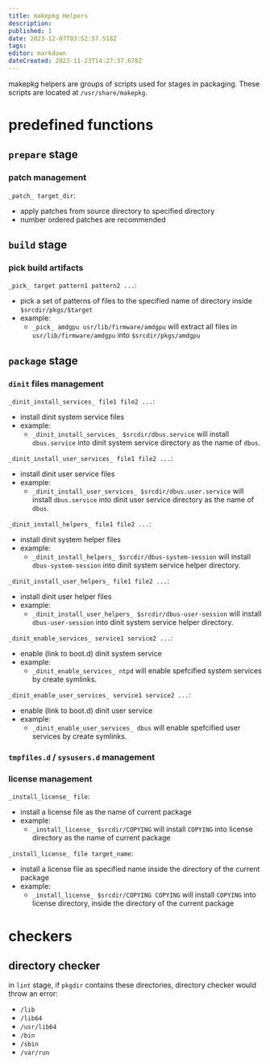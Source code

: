 ```yaml
---
title: makepkg Helpers
description: 
published: 1
date: 2023-12-07T03:52:57.518Z
tags: 
editor: markdown
dateCreated: 2023-11-23T14:27:37.678Z
---
```


makepkg helpers are groups of scripts used for stages in packaging. These scripts are located at `/usr/share/makepkg`.

# predefined functions

## `prepare` stage

### patch management

`_patch_ target_dir`:
- apply patches from source directory to specified directory
- number ordered patches are recommended

## `build` stage

### pick build artifacts

`_pick_ target pattern1 pattern2 ...`:
- pick a set of patterns of files to the specified name of directory inside `$srcdir/pkgs/$target`
- example: 
	- `_pick_ amdgpu usr/lib/firmware/amdgpu` will extract all files in `usr/lib/firmware/amdgpu` into `$srcdir/pkgs/amdgpu`

## `package` stage

### `dinit` files management

`_dinit_install_services_ file1 file2 ...`:
- install dinit system service files
- example:
  - `_dinit_install_services_ $srcdir/dbus.service` will install `dbus.service` into dinit system service directory as the name of `dbus`.

`_dinit_install_user_services_ file1 file2 ...`:
- install dinit user service files
- example:
  - `_dinit_install_user_services_ $srcdir/dbus.user.service` will install `dbus.service` into dinit user service directory as the name of `dbus`.

`_dinit_install_helpers_ file1 file2 ...`:
- install dinit system helper files
- example:
  - `_dinit_install_helpers_ $srcdir/dbus-system-session` will install `dbus-system-session` into dinit system service helper directory.

`_dinit_install_user_helpers_ file1 file2 ...`:
- install dinit user helper files
- example:
  - `_dinit_install_user_helpers_ $srcdir/dbus-user-session` will install `dbus-user-session` into dinit system service helper directory.

`_dinit_enable_services_ service1 service2 ...`:
- enable (link to boot.d) dinit system service
- example:
  - `_dinit_enable_services_ ntpd` will enable spefcified system services by create symlinks.

`_dinit_enable_user_services_ service1 service2 ...`:
- enable (link to boot.d) dinit user service
- example:
  - `_dinit_enable_user_services_ dbus` will enable spefcified user services by create symlinks.

### `tmpfiles.d` / `sysusers.d` management

### license management

`_install_license_ file`:
- install a license file as the name of current package
- example:
  - `_install_license_ $srcdir/COPYING` will install `COPYING` into license directory as the name of current package

`_install_license_ file target_name`:
- install a license file as specified name inside the directory of the current package
- example:
  - `_install_license_ $srcdir/COPYING COPYING` will install `COPYING` into license directory, inside the directory of the current package

# checkers

## directory checker

in `lint` stage, if `pkgdir` contains these directories, directory checker would throw an error:

- `/lib`
- `/lib64`
- `/usr/lib64`
- `/bin`
- `/sbin`
- `/var/run`